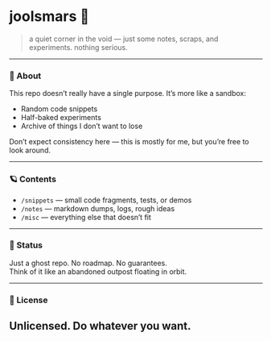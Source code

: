 # joolsmars 🌌

> a quiet corner in the void — just some notes, scraps, and experiments. nothing serious.

---

### 👾 About
This repo doesn’t really have a single purpose. It’s more like a sandbox:
- Random code snippets
- Half-baked experiments
- Archive of things I don’t want to lose

Don’t expect consistency here — this is mostly for me, but you’re free to look around.

---

### 🪐 Contents
- `/snippets` — small code fragments, tests, or demos
- `/notes` — markdown dumps, logs, rough ideas
- `/misc` — everything else that doesn’t fit

---

### 🚀 Status
Just a ghost repo. No roadmap. No guarantees.  
Think of it like an abandoned outpost floating in orbit.

---

### 📜 License
Unlicensed. Do whatever you want.
---
